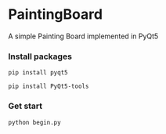 # PaintingBoard

A simple Painting Board implemented in PyQt5

### Install packages

`pip install pyqt5`

`pip install PyQt5-tools`

### Get start

`python begin.py`

